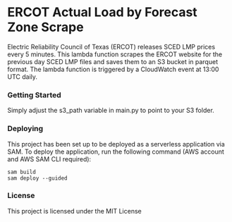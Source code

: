 # ERCOT Actual Load by Forecast Zone Scrape
Electric Reliability Council of Texas (ERCOT) releases SCED LMP prices every 5 minutes. This lambda function scrapes the ERCOT website for the previous day SCED LMP files and saves them to an S3 bucket in parquet format. The lambda function is triggered by a CloudWatch event at 13:00 UTC daily.

### Getting Started
Simply adjust the s3_path variable in main.py to point to your S3 folder.

### Deploying
This project has been set up to be deployed as a serverless application via SAM. To deploy the application, run the following command (AWS account and AWS SAM CLI required):
```
sam build
sam deploy --guided
```

### License
This project is licensed under the MIT License